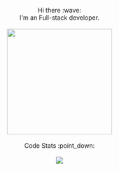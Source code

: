 <p align="center">
    Hi there :wave:
    <br>I'm an Full-stack developer. 
    <br><br>
    <img src="https://i.imgur.com/kdKhgx6.gif" width="240px" align="center">
    <br><br>Code Stats :point_down: </a>
  </samp>
   <br><br>
   <img align="center" src="https://github-readme-stats.vercel.app/api?username=rhuancoder&count_private=true&show_icons=true&title_color=79ff97&icon_color=2873F8&text_color=ffffff&bg_color=151515&hide=contribs" />
</p>
